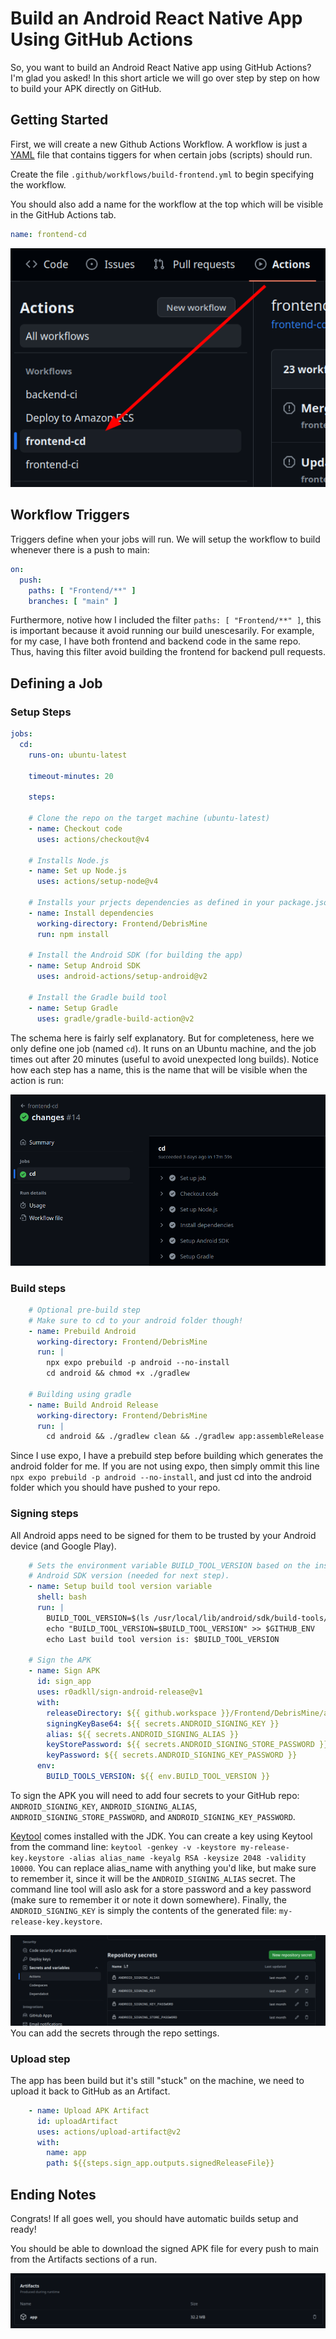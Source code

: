 # Build an Android React Native App Using GitHub Actions

So, you want to build an Android React Native app using GitHub Actions? I'm glad
you asked! In this short article we will go over step by step on how to build
your APK directly on GitHub.

## Getting Started

First, we will create a new Github Actions Workflow. A workflow is just a
[YAML](https://yaml.org/) file that contains tiggers for when certain jobs
(scripts) should run. 

Create the file `.github/workflows/build-frontend.yml` to begin specifying the
workflow.

You should also add a name for the workflow at the top which will be visible in
the GitHub Actions tab.

```yml
name: frontend-cd
```

![](./assets/actions-list.png)

## Workflow Triggers 

Triggers define when your jobs will run. We will setup the workflow to build
whenever there is a push to main:

```yml
on:
  push: 
    paths: [ "Frontend/**" ]
    branches: [ "main" ]
```

Furthermore, notive how I included the filter `paths: [ "Frontend/**" ]`, this
is important because it avoid running our build unescesarily. For example, for
my case, I have both frontend and backend code in the same repo. Thus, having
this filter avoid building the frontend for backend pull requests.

## Defining a Job

### Setup Steps

```yml
jobs:
  cd:
    runs-on: ubuntu-latest

    timeout-minutes: 20

    steps:

    # Clone the repo on the target machine (ubuntu-latest)
    - name: Checkout code
      uses: actions/checkout@v4

    # Installs Node.js
    - name: Set up Node.js
      uses: actions/setup-node@v4

    # Installs your prjects dependencies as defined in your package.json file
    - name: Install dependencies
      working-directory: Frontend/DebrisMine
      run: npm install

    # Install the Android SDK (for building the app)
    - name: Setup Android SDK
      uses: android-actions/setup-android@v2

    # Install the Gradle build tool
    - name: Setup Gradle
      uses: gradle/gradle-build-action@v2
```

The schema here is fairly self explanatory. But for completeness, here we only define one job (named `cd`). It runs on an Ubuntu machine, and the job times out after 20 minutes (useful to avoid unexpected long builds). Notice how each step has a name, this is the name that will be visible when the action is run:

![](./assets/action-steps.png)

### Build steps

```yml
    # Optional pre-build step
    # Make sure to cd to your android folder though!
    - name: Prebuild Android
      working-directory: Frontend/DebrisMine
      run: |
        npx expo prebuild -p android --no-install
        cd android && chmod +x ./gradlew

    # Building using gradle
    - name: Build Android Release
      working-directory: Frontend/DebrisMine
      run: |
        cd android && ./gradlew clean && ./gradlew app:assembleRelease
```

Since I use expo, I have a prebuild step before building which generates the android folder for me. If you are not using expo, then simply ommit this line `npx expo prebuild -p android --no-install`, and just cd into the android folder which you should have pushed to your repo.

### Signing steps

All Android apps need to be signed for them to be trusted by your Android device (and Google Play).

```yml
    # Sets the environment variable BUILD_TOOL_VERSION based on the installed
    # Android SDK version (needed for next step).
    - name: Setup build tool version variable
      shell: bash
      run: |
        BUILD_TOOL_VERSION=$(ls /usr/local/lib/android/sdk/build-tools/ | tail -n 1)
        echo "BUILD_TOOL_VERSION=$BUILD_TOOL_VERSION" >> $GITHUB_ENV
        echo Last build tool version is: $BUILD_TOOL_VERSION

    # Sign the APK
    - name: Sign APK
      id: sign_app
      uses: r0adkll/sign-android-release@v1
      with:
        releaseDirectory: ${{ github.workspace }}/Frontend/DebrisMine/android/app/build/outputs/apk/release
        signingKeyBase64: ${{ secrets.ANDROID_SIGNING_KEY }}
        alias: ${{ secrets.ANDROID_SIGNING_ALIAS }}
        keyStorePassword: ${{ secrets.ANDROID_SIGNING_STORE_PASSWORD }}
        keyPassword: ${{ secrets.ANDROID_SIGNING_KEY_PASSWORD }}
      env:
        BUILD_TOOLS_VERSION: ${{ env.BUILD_TOOL_VERSION }}
```

To sign the APK you will need to add four secrets to your GitHub repo:
`ANDROID_SIGNING_KEY`, `ANDROID_SIGNING_ALIAS`,
`ANDROID_SIGNING_STORE_PASSWORD`, and `ANDROID_SIGNING_KEY_PASSWORD`.

[Keytool](https://docs.oracle.com/javase/7/docs/technotes/tools/solaris/keytool.html) comes installed with the JDK. You can create a key using Keytool from the command line: `keytool -genkey -v -keystore my-release-key.keystore -alias alias_name -keyalg RSA -keysize 2048 -validity 10000`. You can replace alias_name with anything you'd like, but make sure to remember it, since it will be the `ANDROID_SIGNING_ALIAS` secret. The command line tool will aslo ask for a store password and a key password (make sure to remember it or note it down somewhere). Finally, the `ANDROID_SIGNING_KEY` is simply the contents of the generated file: `my-release-key.keystore`.

![](./assets/actions-secrets.png)
You can add the secrets through the repo settings. 

### Upload step

The app has been build but it's still "stuck" on the machine, we need to upload
it back to GitHub as an Artifact.

```yml
    - name: Upload APK Artifact
      id: uploadArtifact
      uses: actions/upload-artifact@v2
      with:
        name: app
        path: ${{steps.sign_app.outputs.signedReleaseFile}}
```

## Ending Notes

Congrats! If all goes well, you should have automatic builds setup and ready!

You should be able to download the signed APK file for every push to main from the Artifacts sections of a run.

![](./assets/action-artifacts.png)
